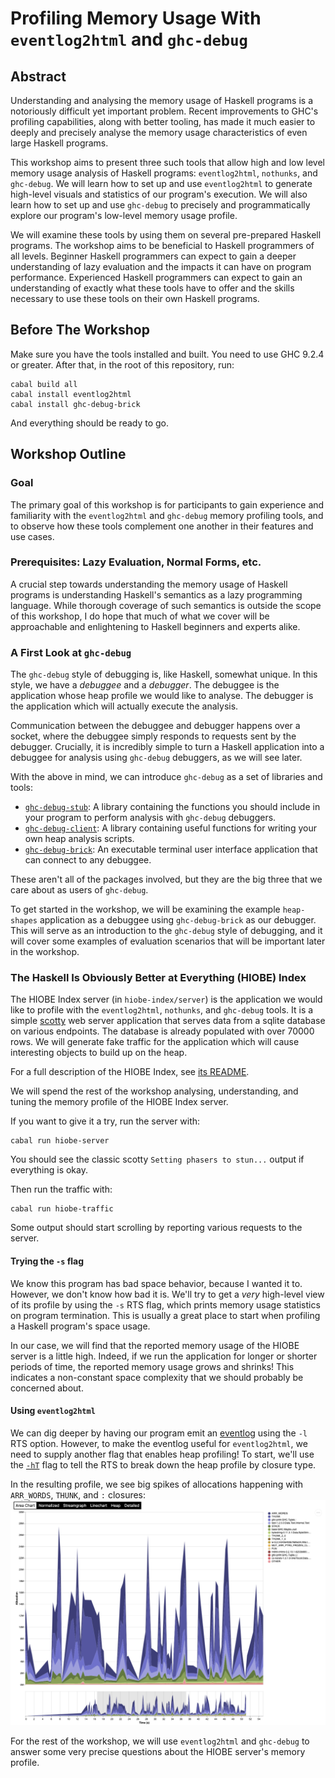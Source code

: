 # Profiling Memory Usage With `eventlog2html` and `ghc-debug`

## Abstract

Understanding and analysing the memory usage of Haskell programs is a
notoriously difficult yet important problem. Recent improvements to GHC's
profiling capabilities, along with better tooling, has made it much easier to
deeply and precisely analyse the memory usage characteristics of even large
Haskell programs.

This workshop aims to present three such tools that allow high and low level
memory usage analysis of Haskell programs: `eventlog2html`, `nothunks`, and
`ghc-debug`. We will learn how to set up and use `eventlog2html` to generate
high-level visuals and statistics of our program's execution. We will also learn
how to set up and use `ghc-debug` to precisely and programmatically explore our
program's low-level memory usage profile.

We will examine these tools by using them on several pre-prepared Haskell
programs. The workshop aims to be beneficial to Haskell programmers of all
levels. Beginner Haskell programmers can expect to gain a deeper understanding
of lazy evaluation and the impacts it can have on program performance.
Experienced Haskell programmers can expect to gain an understanding of exactly
what these tools have to offer and the skills necessary to use these tools on
their own Haskell programs.

## Before The Workshop

Make sure you have the tools installed and built. You need to use GHC 9.2.4 or
greater. After that, in the root of this repository, run:
```
cabal build all
cabal install eventlog2html
cabal install ghc-debug-brick
```
And everything should be ready to go.

## Workshop Outline

### Goal

The primary goal of this workshop is for participants to gain experience and
familiarity with the `eventlog2html` and `ghc-debug` memory profiling tools, and
to observe how these tools complement one another in their features and use
cases.

### Prerequisites: Lazy Evaluation, Normal Forms, etc.

A crucial step towards understanding the memory usage of Haskell programs is
understanding Haskell's semantics as a lazy programming language. While thorough
coverage of such semantics is outside the scope of this workshop, I do hope that
much of what we cover will be approachable and enlightening to Haskell beginners
and experts alike.

### A First Look at `ghc-debug`

The `ghc-debug` style of debugging is, like Haskell, somewhat unique. In this
style, we have a *debuggee* and a *debugger*. The debuggee is the application
whose heap profile we would like to analyse. The debugger is the application
which will actually execute the analysis.

Communication between the debuggee and debugger happens over a socket, where the
debuggee simply responds to requests sent by the debugger. Crucially, it is
incredibly simple to turn a Haskell application into a debuggee for analysis
using `ghc-debug` debuggers, as we will see later.

With the above in mind, we can introduce `ghc-debug` as a set of libraries and
tools:

- [`ghc-debug-stub`](https://hackage.haskell.org/package/ghc-debug-stub): A
  library containing the functions you should include in your program to
  perform analysis with `ghc-debug` debuggers.
- [`ghc-debug-client`](https://hackage.haskell.org/package/ghc-debug-client): A
  library containing useful functions for writing your own heap analysis
  scripts.
- [`ghc-debug-brick`](https://hackage.haskell.org/package/ghc-debug-brick): An
  executable terminal user interface application that can connect to any
  debuggee.

These aren't all of the packages involved, but they are the big three that we
care about as users of `ghc-debug`.

To get started in the workshop, we will be examining the example `heap-shapes`
application as a debuggee using `ghc-debug-brick` as our debugger. This will
serve as an introduction to the `ghc-debug` style of debugging, and it will
cover some examples of evaluation scenarios that will be important later in the
workshop.

### The Haskell Is Obviously Better at Everything (HIOBE) Index

The HIOBE Index server (in `hiobe-index/server`) is the application we would
like to profile with the `eventlog2html`, `nothunks`, and `ghc-debug` tools. It
is a simple [scotty](https://hackage.haskell.org/package/scotty) web server
application that serves data from a sqlite database on various endpoints. The
database is already populated with over 70000 rows. We will generate fake
traffic for the application which will cause interesting objects to build up on
the heap.

For a full description of the HIOBE Index, see
[its README](./hiobe-index/README.md).

We will spend the rest of the workshop analysing, understanding, and tuning the
memory profile of the HIOBE Index server.

If you want to give it a try, run the server with:
```
cabal run hiobe-server
```
You should see the classic scotty `Setting phasers to stun...` output if
everything is okay.

Then run the traffic with:
```
cabal run hiobe-traffic
```
Some output should start scrolling by reporting various requests to the server.

#### Trying the `-s` flag

We know this program has bad space behavior, because I wanted it to. However, we
don't know how bad it is. We'll try to get a *very* high-level view of its
profile by using the `-s` RTS flag, which prints memory usage statistics on
program termination. This is usually a great place to start when profiling a
Haskell program's space usage.

In our case, we will find that the reported memory usage of the HIOBE server is
a little high. Indeed, if we run the application for longer or shorter periods
of time, the reported memory usage grows and shrinks! This indicates a
non-constant space complexity that we should probably be concerned about.

#### Using `eventlog2html`

We can dig deeper by having our program emit an
[eventlog](https://downloads.haskell.org/ghc/latest/docs/users_guide/runtime_control.html#rts-eventlog)
using the `-l` RTS option. However, to make the eventlog useful for
`eventlog2html`, we need to supply another flag that enables heap profiling! To
start, we'll use the
[`-hT`](https://downloads.haskell.org/ghc/latest/docs/users_guide/profiling.html#rts-options-for-heap-profiling)
flag to tell the RTS to break down the heap profile by closure type.

In the resulting profile, we see big spikes of allocations happening with
`ARR_WORDS`, `THUNK`, and `:` closures:
![area-chart](./assets/hiobe-hT-1.png)

For the rest of the workshop, we will use `eventlog2html` and `ghc-debug` to
answer some very precise questions about the HIOBE server's memory profile.
